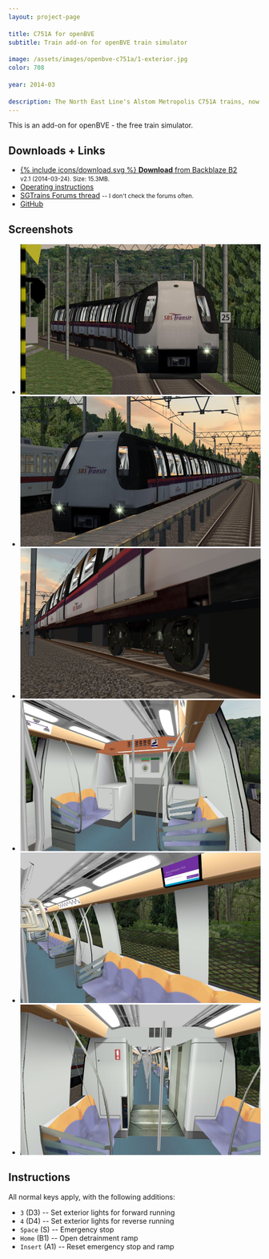 ```yaml
---
layout: project-page

title: C751A for openBVE
subtitle: Train add-on for openBVE train simulator

image: /assets/images/openbve-c751a/1-exterior.jpg
color: 708

year: 2014-03

description: The North East Line's Alstom Metropolis C751A trains, now in a train simulator!
---
```


This is an add-on for openBVE - the free train simulator. 

## Downloads + Links

* [{% include icons/download.svg %} **Download** from Backblaze B2](https://f001.backblazeb2.com/file/jfiles/Alstom+Metropolis+C751A+v2.1.zip)  
<small>v2.1 (2014-03-24). Size: 15.3MB.</small>
* [Operating instructions](#instructions)
* [SGTrains Forums thread](http://forums.sgtrains.com/showthread.php?tid=3251) <small>-- I don't check the forums often.</small>
* [GitHub](https://github.com/joeyfoo/alstom-metropolis-for-openbve)

## Screenshots

<div class="embed">
    <!--<iframe src="http://imgur.com/a/eG2Ex/embed?pub=true&w=540" style="height: 600px;"></iframe>-->
</div>

<ul class="no-bullet">
    <li><img src="/assets/images/openbve-c751a/1-exterior.jpg" alt="Image of C751A" title="Exterior of the train"></li>
    <li><img src="/assets/images/openbve-c751a/2-exterior.jpg" alt="Image of C751A" title="Clearer view of the train exterior on the sides."></li>
    <li><img src="/assets/images/openbve-c751a/3-undercarriage.jpg" alt="Image of C751A" title="The undercarriage is now modelled in 3D."></li>
    <li><img src="/assets/images/openbve-c751a/4-cab.jpg" alt="Image of C751A" title="Interior."></li>
    <li><img src="/assets/images/openbve-c751a/5-interior.jpg" alt="Image of C751A" title="Interior."></li>
    <li><img src="/assets/images/openbve-c751a/6-interior.jpg" alt="Image of C751A" title="Interior"></li>
</ul>

## Instructions

All normal keys apply, with the following additions:

* `3` (D3) -- Set exterior lights for forward running
* `4` (D4) -- Set exterior lights for reverse running
* `Space` (S) -- Emergency stop
* `Home` (B1) -- Open detrainment ramp
* `Insert` (A1) -- Reset emergency stop and ramp